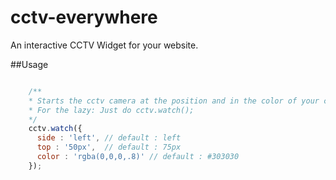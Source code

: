 cctv-everywhere
===============

An interactive CCTV Widget for your website.

##Usage

```javascript

    /**
    * Starts the cctv camera at the position and in the color of your choice.
    * For the lazy: Just do cctv.watch();
    */
    cctv.watch({
      side : 'left', // default : left
      top : '50px',  // default : 75px
      color : 'rgba(0,0,0,.8)' // default : #303030
    });
    
```
